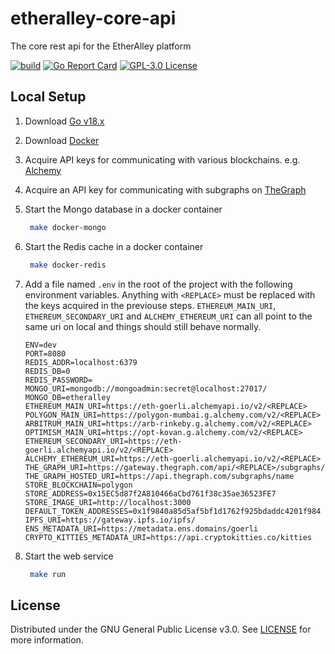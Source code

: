 # etheralley-core-api

The core rest api for the EtherAlley platform

[![build](https://github.com/etheralley/etheralley-core-api/actions/workflows/build.yml/badge.svg)](https://github.com/etheralley/etheralley-core-api/actions/workflows/build.yml)
[![Go Report Card](https://goreportcard.com/badge/github.com/etheralley/etheralley-core-api)](https://goreportcard.com/report/github.com/etheralley/etheralley-core-api)
[![GPL-3.0 License](https://img.shields.io/github/license/EtherAlley/etheralley-core-api.svg)](https://github.com/etheralley/etheralley-core-api/core/blob/main/LICENSE)

## Local Setup

1. Download [Go v18.x](https://go.dev/dl/)

2. Download [Docker](https://www.docker.com/products/docker-desktop/)

3. Acquire API keys for communicating with various blockchains. e.g. [Alchemy](https://www.alchemy.com/)

4. Acquire an API key for communicating with subgraphs on [TheGraph](https://thegraph.com/en/)

5. Start the Mongo database in a docker container
   ```sh
    make docker-mongo
   ```
6. Start the Redis cache in a docker container
   ```sh
    make docker-redis
   ```
7. Add a file named `.env` in the root of the project with the following environment variables. Anything with `<REPLACE>` must be replaced with the keys acquired in the previouse steps. `ETHEREUM_MAIN_URI`, `ETHEREUM_SECONDARY_URI` and `ALCHEMY_ETHEREUM_URI` can all point to the same uri on local and things should still behave normally.

   ```
   ENV=dev
   PORT=8080
   REDIS_ADDR=localhost:6379
   REDIS_DB=0
   REDIS_PASSWORD=
   MONGO_URI=mongodb://mongoadmin:secret@localhost:27017/
   MONGO_DB=etheralley
   ETHEREUM_MAIN_URI=https://eth-goerli.alchemyapi.io/v2/<REPLACE>
   POLYGON_MAIN_URI=https://polygon-mumbai.g.alchemy.com/v2/<REPLACE>
   ARBITRUM_MAIN_URI=https://arb-rinkeby.g.alchemy.com/v2/<REPLACE>
   OPTIMISM_MAIN_URI=https://opt-kovan.g.alchemy.com/v2/<REPLACE>
   ETHEREUM_SECONDARY_URI=https://eth-goerli.alchemyapi.io/v2/<REPLACE>
   ALCHEMY_ETHEREUM_URI=https://eth-goerli.alchemyapi.io/v2/<REPLACE>
   THE_GRAPH_URI=https://gateway.thegraph.com/api/<REPLACE>/subgraphs/id
   THE_GRAPH_HOSTED_URI=https://api.thegraph.com/subgraphs/name
   STORE_BLOCKCHAIN=polygon
   STORE_ADDRESS=0x15EC5d87f2A810466aCbd761f38c35ae36523FE7
   STORE_IMAGE_URI=http://localhost:3000
   DEFAULT_TOKEN_ADDRESSES=0x1f9840a85d5af5bf1d1762f925bdaddc4201f984
   IPFS_URI=https://gateway.ipfs.io/ipfs/
   ENS_METADATA_URI=https://metadata.ens.domains/goerli
   CRYPTO_KITTIES_METADATA_URI=https://api.cryptokitties.co/kitties
   ```

8. Start the web service
   ```sh
    make run
   ```

## License

Distributed under the GNU General Public License v3.0. See [LICENSE](https://github.com/EtherAlley/etheralley-web-interface/blob/main/LICENSE) for more information.
